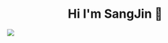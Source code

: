 ### <h1 align="center">Hi I'm SangJin 👋</h1>


<img style="margin: 0 auto;" src="https://i.pinimg.com/originals/75/9f/f1/759ff125fdedeafd3efe68514b70b120.gif">

<!--
**lsj0202/lsj0202** is a ✨ _special_ ✨ repository because its `README.md` (this file) appears on your GitHub profile.

Here are some ideas to get you started:

- 🔭 I’m currently working on ...
- 🌱 I’m currently learning ...
- 👯 I’m looking to collaborate on ...
- 🤔 I’m looking for help with ...
- 💬 Ask me about ...
- 📫 How to reach me: ...
- 😄 Pronouns: ...
- ⚡ Fun fact: ...
-->

